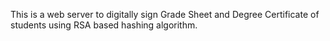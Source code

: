 This is a web server to digitally sign Grade Sheet and Degree Certificate of students using RSA based hashing algorithm.